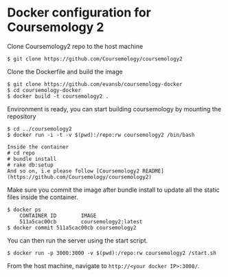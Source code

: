 
# Docker configuration for Coursemology 2

Clone Coursemology2 repo to the host machine

    $ git clone https://github.com/Coursemology/coursemology2

Clone the Dockerfile and build the image

    $ git clone https://github.com/evansb/coursemology-docker
    $ cd coursemology-docker
    $ docker build -t coursemology2 .

Environment is ready, you can start building coursemology by mounting the repository

    $ cd ../coursemology2
    $ docker run -i -t -v $(pwd):/repo:rw coursemology2 /bin/bash

    Inside the container
    # cd repo
    # bundle install
    # rake db:setup
    And so on, i.e please follow [Coursemology2 README](https://github.com/Coursemology/coursemology2)

Make sure you commit the image after bundle install to update all the static files inside the container.

    $ docker ps
        CONTAINER ID        IMAGE
        511a5cac00cb        coursemology2:latest
    $ docker commit 511a5cac00cb coursemology2

You can then run the server using the start script.

    $ docker run -p 3000:3000 -v $(pwd):/repo:rw coursemology2 /start.sh
    
From the host machine, navigate to `http://<your docker IP>:3000/`.
